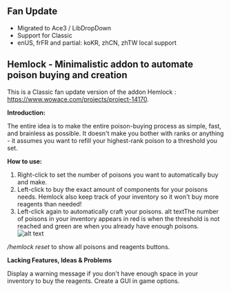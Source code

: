 Fan Update
---------------------------------------

* Migrated to Ace3 / LibDropDown
* Support for Classic
* enUS, frFR and partial: koKR, zhCN, zhTW local support


Hemlock - Minimalistic addon to automate poison buying and creation
---------------------------------------
This is a Classic fan update version of the addon Hemlock : https://www.wowace.com/projects/project-14170.

**Introduction:**

The entire idea is to make the entire poison-buying process as simple, fast, and brainless as possible.
It doesn't make you bother with ranks or anything - it assumes you want to refill your highest-rank poison to a threshold you set.

**How to use:**

1. Right-click to set the number of poisons you want to automatically buy and make.
2. Left-click to buy the exact amount of components for your poisons needs.
Hemlock also keep track of your inventory so it won't buy more reagents than needed!
3. Left-click again to automatically craft your poisons.
alt textThe number of poisons in your inventory appears in red is when the threshold is not reached and green are when you already have enough poisons. 
![alt text](https://i.imgur.com/iOqOjZZ.png)

*/hemlock reset* to show all poisons and reagents buttons.

**Lacking Features, Ideas & Problems**

Display a warning message if you don't have enough space in your inventory to buy the reagents.
Create a GUI in game options.
